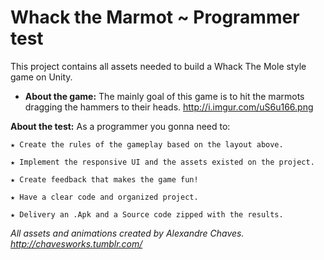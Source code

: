 # Whack the Marmot ~ Programmer test

This project contains all assets needed to build a Whack The Mole style game on Unity.

* **About the game:** The mainly goal of this game is to hit the marmots dragging the hammers to their heads.
http://i.imgur.com/uS6u166.png

**About the test:** As a programmer you gonna need to:

	★ Create the rules of the gameplay based on the layout above.

	★ Implement the responsive UI and the assets existed on the project.

	★ Create feedback that makes the game fun!

	★ Have a clear code and organized project.

	★ Delivery an .Apk and a Source code zipped with the results.

*All assets and animations created by Alexandre Chaves. http://chavesworks.tumblr.com/*
